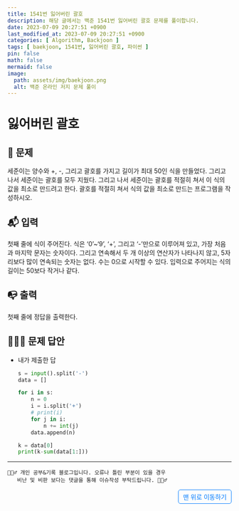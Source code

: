 ```yaml
---
title: 1541번 잃어버린 괄호
description: 해당 글에서는 백준 1541번 잃어버린 괄호 문제를 풀이합니다.
date: 2023-07-09 20:27:51 +0900
last_modified_at: 2023-07-09 20:27:51 +0900
categories: [ Algorithm, Backjoon ]
tags: [ baekjoon, 1541번, 잃어버린 괄호, 파이썬 ]
pin: false
math: false
mermaid: false
image:
  path: assets/img/baekjoon.png
  alt: 백준 온라인 저지 문제 풀이
---
```


# 잃어버린 괄호
## 📃 문제
세준이는 양수와 +, -, 그리고 괄호를 가지고 길이가 최대 50인 식을 만들었다. 그리고 나서 세준이는 괄호를 모두 지웠다. 그리고 나서 세준이는 괄호를 적절히 쳐서 이 식의 값을 최소로 만드려고 한다. 괄호를 적절히 쳐서 식의 값을 최소로 만드는 프로그램을 작성하시오.

## 📬 입력
첫째 줄에 식이 주어진다. 식은 ‘0’~‘9’, ‘+’, 그리고 ‘-’만으로 이루어져 있고, 가장 처음과 마지막 문자는 숫자이다. 그리고 연속해서 두 개 이상의 연산자가 나타나지 않고, 5자리보다 많이 연속되는 숫자는 없다. 수는 0으로 시작할 수 있다. 입력으로 주어지는 식의 길이는 50보다 작거나 같다.

## 📭 출력
첫째 줄에 정답을 출력한다.

## 🙆🏻‍♂️ 문제 답안

- 내가 제출한 답
    ```python
    s = input().split('-')
    data = []

    for i in s:
        n = 0
        i = i.split('+')
        # print(i)
        for j in i:
            n += int(j)
        data.append(n)

    k = data[0]
    print(k-sum(data[1:]))
    ``` 

***

    🙋🏻‍♂️ 개인 공부&기록 블로그입니다. 오류나 틀린 부분이 있을 경우 
       비난 및 비판 보다는 댓글을 통해 이슈작성 부탁드립니다. 🙋🏻‍♂️

<a href="#" style="display: inline-block; padding: 5px 10px; color: #007bff; text-decoration: none; border: 0.5px solid #007bff; border-radius: 5px; float: right;">맨 위로 이동하기</a>